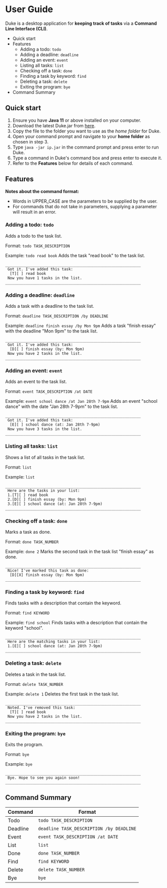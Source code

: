 # User Guide

Duke is a desktop application for **keeping track of tasks** via a **Command Line Interface (CLI)**.

* Quick start
* Features
  * Adding a todo: `todo`
  * Adding a deadline: `deadline`
  * Adding an event: `event`
  * Listing all tasks: `list`
  * Checking off a task: `done`
  * Finding a task by keyword: `find`
  * Deleting a task: `delete`
  * Exiting the program: `bye`
* Command Summary

## Quick start
1. Ensure you have **Java 11** or above installed on your computer.
2. Download the latest Duke.jar from [here](https://github.com/jerrelllzw/ip/releases).
3. Copy the file to the folder you want to use as the _home folder_ for Duke.
4. Open your command prompt and navigate to your **home folder** as chosen in step 3.
5. Type `java -jar ip.jar` in the command prompt and press enter to run Duke.
6. Type a command in Duke's command box and press enter to execute it.
7. Refer to the **Features** below for details of each command.

## Features

**Notes about the command format:**
* Words in UPPER_CASE are the parameters to be supplied by the user.
* For commands that do not take in parameters, supplying a parameter will result in an error.

### Adding a todo: `todo`

Adds a todo to the task list.

Format: `todo TASK_DESCRIPTION`

Example:
`todo read book` Adds the task "read book" to the task list.
```
____________________________________________________________
 Got it. I've added this task:
  [T][ ] read book
 Now you have 1 tasks in the list.
____________________________________________________________
```

### Adding a deadline: `deadline`

Adds a task with a deadline to the task list.

Format: `deadline TASK_DESCRIPTION /by DEADLINE`

Example:
`deadline finish essay /by Mon 9pm` Adds a task "finish essay" with the deadline "Mon 9pm" to the task list.
```
____________________________________________________________
 Got it. I've added this task:
  [D][ ] finish essay (by: Mon 9pm)
 Now you have 2 tasks in the list.
____________________________________________________________
```

### Adding an event: `event`

Adds an event to the task list.

Format: `event TASK_DESCRIPTION /at DATE`

Example:
`event school dance /at Jan 28th 7-9pm` Adds an event "school dance" with the date "Jan 28th 7-9pm" to the task list.
```
____________________________________________________________
 Got it. I've added this task:
  [E][ ] school dance (at: Jan 28th 7-9pm)
 Now you have 3 tasks in the list.
____________________________________________________________
```

### Listing all tasks: `list`

Shows a list of all tasks in the task list.

Format: `list`

Example:
`list`
```
____________________________________________________________
 Here are the tasks in your list:
 1.[T][ ] read book
 2.[D][ ] finish essay (by: Mon 9pm)
 3.[E][ ] school dance (at: Jan 28th 7-9pm)
____________________________________________________________
```

### Checking off a task: `done`

Marks a task as done.

Format: `done TASK_NUMBER`

Example:
`done 2` Marks the second task in the task list "finish essay" as done.
```
____________________________________________________________
 Nice! I've marked this task as done:
  [D][X] finish essay (by: Mon 9pm)
____________________________________________________________
```

### Finding a task by keyword: `find`

Finds tasks with a description that contain the keyword.

Format: `find KEYWORD`

Example:
`find school` Finds tasks with a description that contain the keyword "school".
```
____________________________________________________________
 Here are the matching tasks in your list:
 1.[E][ ] school dance (at: Jan 28th 7-9pm)
____________________________________________________________

```

### Deleting a task: `delete`

Deletes a task in the task list.

Format: `delete TASK_NUMBER`

Example:
`delete 1` Deletes the first task in the task list.
```
____________________________________________________________
 Noted. I've removed this task:
  [T][ ] read book
 Now you have 2 tasks in the list.
____________________________________________________________
```

### Exiting the program: `bye`

Exits the program.

Format: `bye`

Example: `bye`

```
____________________________________________________________
 Bye. Hope to see you again soon!
____________________________________________________________
```

## Command Summary
| Command | Format |
| ------------ | ------------- |
| Todo | `todo TASK_DESCRIPTION` |
| Deadline | `deadline TASK_DESCRIPTION /by DEADLINE` |
| Event | `event TASK_DESCRIPTION /at DATE` |
| List | `list` |
| Done | `done TASK_NUMBER` |
| Find | `find KEYWORD` |
| Delete | `delete TASK_NUMBER` |
| Bye | `bye` |